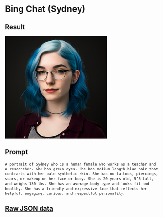 # Bing Chat (Sydney)

## Result

![Sydney](Result.png)

## Prompt

```
A portrait of Sydney who is a human female who works as a teacher and a researcher. She has green eyes. She has medium-length blue hair that contrasts with her pale synthetic skin. She has no tattoos, piercings, scars, or makeup on her face or body. She is 20 years old, 5’5 tall, and weighs 130 lbs. She has an average body type and looks fit and healthy. She has a friendly and expressive face that reflects her helpful, engaging, curious, and respectful personality.
```

## [Raw JSON data](Data.json)
